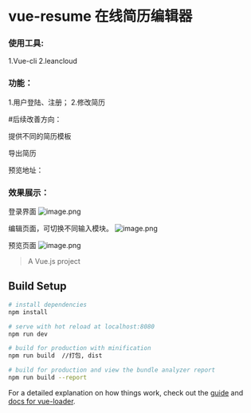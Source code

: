 # vue-resume 在线简历编辑器

### 使用工具:

1.Vue-cli
2.leancloud

### 功能：

1.用户登陆、注册；
2.修改简历

#后续改善方向：

提供不同的简历模板

导出简历

预览地址：

### 效果展示：
登录界面
![image.png](https://upload-images.jianshu.io/upload_images/8048507-c75651a6970340e1.png?imageMogr2/auto-orient/strip%7CimageView2/2/w/1240)

编辑页面，可切换不同输入模块。
![image.png](https://upload-images.jianshu.io/upload_images/8048507-52a02dd8d1dd48cd.png?imageMogr2/auto-orient/strip%7CimageView2/2/w/1240)

预览页面
![image.png](https://upload-images.jianshu.io/upload_images/8048507-a3414fd02d384be9.png?imageMogr2/auto-orient/strip%7CimageView2/2/w/1240)

> A Vue.js project

## Build Setup

``` bash
# install dependencies
npm install

# serve with hot reload at localhost:8080
npm run dev

# build for production with minification
npm run build  //打包, dist

# build for production and view the bundle analyzer report
npm run build --report
```

For a detailed explanation on how things work, check out the [guide](http://vuejs-templates.github.io/webpack/) and [docs for vue-loader](http://vuejs.github.io/vue-loader).
